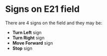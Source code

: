 <h1> Signs on E21 field</h1>  
  
There are 4 signs on the field and they may be:
+ **Turn Left** sign
+ **Turn Right** sign
+ **Move Forward** sign
+ **Stop** sign
